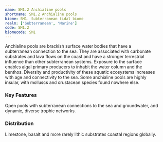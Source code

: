 ```yaml
---
name: SM1.2 Anchialine pools
shortname: SM1.2 Anchialine pools
biome: SM1. Subterranean tidal biome
realm: ['Subterranean', 'Marine']
code: SM1.2
biomecode: SM1
---
```


Anchialine pools are brackish surface water bodies that have a subterranean connection to the sea. They are associated with carbonate substrates and lava flows on the coast and have a stronger terrestrial influence than other subterranean systems. Exposure to the surface enables algal primary producers to inhabit the water column and the benthos. Diversity and productivity of these aquatic ecosystems increases with age and connectivity to the sea. Some anchialine pools are highly insular, with molluscs and crustacean species found nowhere else.

### Key Features

Open pools with subterranean connections to the sea and groundwater, and dynamic, diverse trophic networks.

### Distribution

Limestone, basalt and more rarely lithic substrates coastal regions globally.
